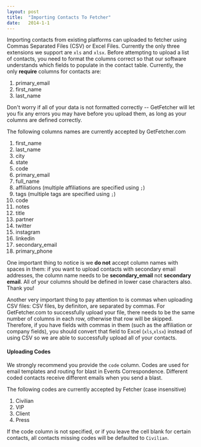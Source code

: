 ```yaml
---
layout: post
title:  "Importing Contacts To Fetcher"
date:   2014-1-1
---
```


Importing contacts from existing platforms can uploaded to fetcher using Commas Separated Files (CSV) or Excel Files. Currently the only three extensions we support are `xls` and `xlsx`. Before attempting to upload a list of contacts, you need to format the columns correct so that our software understands which fields to populate in the contact table. Currently, the only **require** columns for contacts are:

1. primary_email 
1. first_name
1. last_name

Don't worry if all of your data is not formatted correctly -- GetFetcher will let you fix any errors you may have before you upload them, as long as your columns are defined correctly.

The following columns names are currently accepted by GetFetcher.com

1. first_name
1. last_name
1. city
1. state
1. code
1. primary_email
1. full_name
1. affiliations (multiple affiliations are specified using `;`)
1. tags (multiple tags are specified using `;`)
1. code
1. notes
1. title
1. partner
1. twitter
1. instagram
1. linkedin
1. secondary_email
1. primary_phone


One important thing to notice is we **do not** accept column names with spaces in them: if you want to upload contacts with secondary email addresses, the column name needs to be **secondary_email** not **secondary email**. All of your columns should be defined in lower case characters also. Thank you!

Another very important thing to pay attention to is commas when uploading CSV files: CSV files, by definiton, are separated by commas. For GetFetcher.com to successfully upload your file, there needs to be the same number of columns in each row, otherwise that row will be skipped. Therefore, if you have fields with commas in them (such as the affiliation or company fields), you should convert that field to Excel (`xls`,`xlsx`) instead of using CSV so we are  able to successfully upload all of your contacts.

#### Uploading Codes

We strongly recommend you provide the `code` column. Codes are used for email templates and routing for blast in Events Correspondence. Different coded contacts receive different emails when you send a blast.

The following codes are currently accepted by Fetcher (case insensitive)

1. Civilian
1. VIP
1. Client
1. Press

If the code column is not specified, or if you leave the cell blank for certain contacts, all contacts missing codes will be defaulted to `Civilian`.
